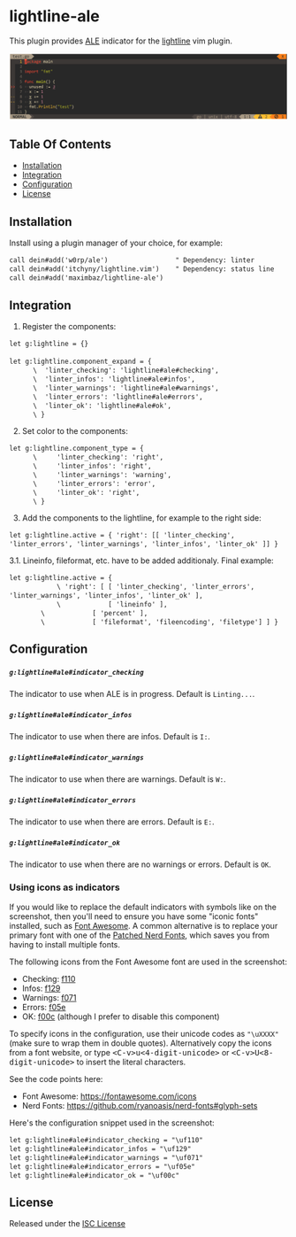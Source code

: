 # lightline-ale

This plugin provides [ALE](https://github.com/w0rp/ale) indicator for the [lightline](https://github.com/itchyny/lightline.vim) vim plugin.

![screenshot](./screenshot.png)

## Table Of Contents

- [Installation](#installation)
- [Integration](#integration)
- [Configuration](#configuration)
- [License](#license)

## Installation

Install using a plugin manager of your choice, for example:

```viml
call dein#add('w0rp/ale')                 " Dependency: linter
call dein#add('itchyny/lightline.vim')    " Dependency: status line
call dein#add('maximbaz/lightline-ale')
```

## Integration

1. Register the components:

```viml
let g:lightline = {}

let g:lightline.component_expand = {
      \  'linter_checking': 'lightline#ale#checking',
      \  'linter_infos': 'lightline#ale#infos',
      \  'linter_warnings': 'lightline#ale#warnings',
      \  'linter_errors': 'lightline#ale#errors',
      \  'linter_ok': 'lightline#ale#ok',
      \ }
```

2. Set color to the components:

```viml
let g:lightline.component_type = {
      \     'linter_checking': 'right',
      \     'linter_infos': 'right',
      \     'linter_warnings': 'warning',
      \     'linter_errors': 'error',
      \     'linter_ok': 'right',
      \ }
```

3. Add the components to the lightline, for example to the right side:

```viml
let g:lightline.active = { 'right': [[ 'linter_checking', 'linter_errors', 'linter_warnings', 'linter_infos', 'linter_ok' ]] }
```

3.1. Lineinfo, fileformat, etc. have to be added additionaly. Final example:

```viml
let g:lightline.active = {
            \ 'right': [ [ 'linter_checking', 'linter_errors', 'linter_warnings', 'linter_infos', 'linter_ok' ],
            \            [ 'lineinfo' ],
	    \            [ 'percent' ],
	    \            [ 'fileformat', 'fileencoding', 'filetype'] ] }

```
            
## Configuration

##### `g:lightline#ale#indicator_checking`

The indicator to use when ALE is in progress. Default is `Linting...`.

##### `g:lightline#ale#indicator_infos`

The indicator to use when there are infos. Default is `I:`.

##### `g:lightline#ale#indicator_warnings`

The indicator to use when there are warnings. Default is `W:`.

##### `g:lightline#ale#indicator_errors`

The indicator to use when there are errors. Default is `E:`.

##### `g:lightline#ale#indicator_ok`

The indicator to use when there are no warnings or errors. Default is `OK`.

### Using icons as indicators

If you would like to replace the default indicators with symbols like on the screenshot, then you'll need to ensure you have some "iconic fonts" installed, such as [Font Awesome](https://fontawesome.com). A common alternative is to replace your primary font with one of the [Patched Nerd Fonts](https://github.com/ryanoasis/nerd-fonts), which saves you from having to install multiple fonts.

The following icons from the Font Awesome font are used in the screenshot:

- Checking: [f110](https://fontawesome.com/icons/spinner)
- Infos: [f129](https://fontawesome.com/icons/info)
- Warnings: [f071](https://fontawesome.com/icons/exclamation-triangle)
- Errors: [f05e](https://fontawesome.com/icons/ban)
- OK: [f00c](https://fontawesome.com/icons/check) (although I prefer to disable this component)

To specify icons in the configuration, use their unicode codes as `"\uXXXX"` (make sure to wrap them in double quotes). Alternatively copy the icons from a font website, or type <kbd>\<C-v\>u\<4-digit-unicode\></kbd> or <kbd>\<C-v\>U\<8-digit-unicode\></kbd> to insert the literal characters.

See the code points here:

- Font Awesome: https://fontawesome.com/icons
- Nerd Fonts: https://github.com/ryanoasis/nerd-fonts#glyph-sets

Here's the configuration snippet used in the screenshot:

```viml
let g:lightline#ale#indicator_checking = "\uf110"
let g:lightline#ale#indicator_infos = "\uf129"
let g:lightline#ale#indicator_warnings = "\uf071"
let g:lightline#ale#indicator_errors = "\uf05e"
let g:lightline#ale#indicator_ok = "\uf00c"
```

## License

Released under the [ISC License](LICENSE)
